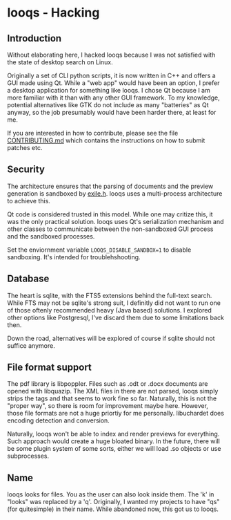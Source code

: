 # looqs - Hacking

## Introduction
Without elaborating here, I hacked looqs because I was not satisfied with the state of desktop search on Linux.

Originally a set of CLI python  scripts, it is now written in C++ and offers a GUI made using Qt. While a "web app" would have been an option, I prefer a desktop application for something like looqs. I chose Qt because I am more familiar with it than with any other GUI framework. To my knowledge, potential alternatives like GTK do not include as many "batteries" as Qt anyway, so the job presumably would have been harder there,
at least for me.

If you are interested in how to contribute, please see the file [CONTRIBUTING.md](CONTRIBUTING.md) which contains the instructions on how to submit patches etc.

## Security
The architecture ensures that the parsing of documents and the preview generation is sandboxed by [exile.h](https://github.com/quitesimpleorg/exile.h). looqs uses a multi-process architecture to achieve this.

Qt code is considered trusted in this model. While one may critize this, it was the only practical solution. looqs uses Qt's serialization mechanism and other classes to communicate between the non-sandboxed GUI process and the sandboxed processes.

Set the enviornment variable `LOOQS_DISABLE_SANDBOX=1` to disable sandboxing. It's intended for troublehshooting.

## Database
The heart is sqlite, with the FTS5 extensions behind the full-text search. While FTS may not be sqlite's strong suit, I definitly did not want to run one of those oftenly recommended heavy (Java based) solutions. I explored other options like Postgresql, I've discard them due to some limitations back then.

Down the road, alternatives will be explored of course if sqlite should not suffice anymore.

## File format support
The pdf library is libpoppler. Files such as .odt or .docx documents are opened with libquazip. The XML files in there are not parsed,
looqs simply strips the tags and that seems to work fine so far. Naturally, this is not the "proper way", so there is room for improvement maybe here. However, those file formats are not a huge priortiy for me personally. libuchardet does encoding detection and conversion.

Naturally, looqs won't be able to index and render previews for everything. Such approach would create a huge bloated binary. In the future, there will be some plugin system of some sorts, either we will load .so objects or use subprocesses.

## Name
looqs looks for files. You as the user can also look inside them. The 'k' in "looks" was replaced by a 'q'. Originally, I wanted my projects to have "qs" (for quitesimple) in their name. While abandoned now, this got us to looqs.



